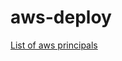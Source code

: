 # aws-deploy
[List of aws principals](https://gist.github.com/shortjared/4c1e3fe52bdfa47522cfe5b41e5d6f22)

